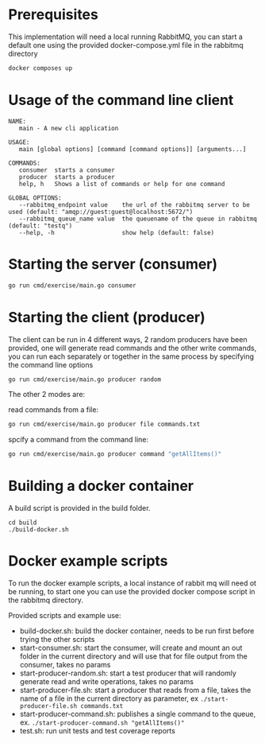 # Prerequisites
This implementation will need a local running RabbitMQ, 
you can start a default one using the provided docker-compose.yml file in the rabbitmq directory

```bash
docker composes up
```

# Usage of the command line client

```
NAME:
   main - A new cli application

USAGE:
   main [global options] [command [command options]] [arguments...]

COMMANDS:
   consumer  starts a consumer
   producer  starts a producer
   help, h   Shows a list of commands or help for one command

GLOBAL OPTIONS:
   --rabbitmq_endpoint value    the url of the rabbitmq server to be used (default: "amqp://guest:guest@localhost:5672/")
   --rabbitmq_queue_name value  the queuename of the queue in rabbitmq (default: "testq")
   --help, -h                   show help (default: false)
```


# Starting the server (consumer)

```bash
go run cmd/exercise/main.go consumer
```

# Starting the client (producer)

The client can be run in 4 different ways, 
2 random producers have been provided, one will generate read commands and the other write commands,
you can run each separately or together in the same process by specifying the command line options

```bash
go run cmd/exercise/main.go producer random
```

The other 2 modes are:

read commands from a file:
```bash
go run cmd/exercise/main.go producer file commands.txt
```

spcify a command from the command line:
```bash
go run cmd/exercise/main.go producer command "getAllItems()"
```

# Building a docker container

A build script is provided in the build folder.

```
cd build
./build-docker.sh
```

# Docker example scripts

To run the docker example scripts, a local instance of rabbit mq will need ot be running, 
to start one you can use the provided docker compose script in the rabbitmq directory.

Provided scripts and example use:

- build-docker.sh: build the docker container, needs to be run first before trying the other scripts
- start-consumer.sh: start the consumer, will create and mount an out folder in the current directory and will use that for file output from the consumer, takes no params
- start-producer-random.sh: start a test producer that will randomly generate read and write operations, takes no params
- start-producer-file.sh: start a producer that reads from a file, takes the name of a file in the current directory as parameter, ex `./start-producer-file.sh commands.txt`
- start-producer-command.sh: publishes a single command to the queue, ex. `./start-producer-command.sh "getAllItems()"`
- test.sh: run unit tests and test coverage reports
